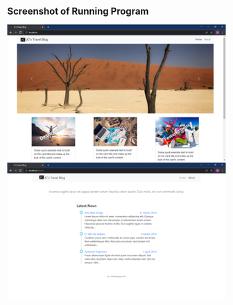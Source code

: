 
## Screenshot of Running Program

![Running Program](screenshots/home.png)
![Running Program](screenshots/about.png)